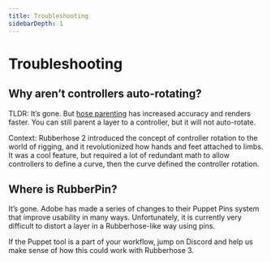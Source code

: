 ```yaml
---
title: Troubleshooting
sidebarDepth: 1
---
```


# Troubleshooting 

## Why aren’t controllers auto-rotating?

TLDR: It’s gone. But [hose parenting](./manage.html#parent-to-hose) has increased accuracy and renders faster. You can still parent a layer to a controller, but it will not auto-rotate.

Context: Rubberhose 2 introduced the concept of controller rotation to the world of rigging, and it revolutionized how hands and feet attached to limbs. It was a cool feature, but required a lot of redundant math to allow controllers to define a curve, then the curve defined the controller rotation.

## Where is RubberPin?

It’s gone. Adobe has made a series of changes to their Puppet Pins system that improve usability in many ways. Unfortunately, it is currently very difficult to distort a layer in a Rubberhose-like way using pins.

If the Puppet tool is a part of your workflow, jump on Discord and help us make sense of how this could work with Rubberhose 3.  
